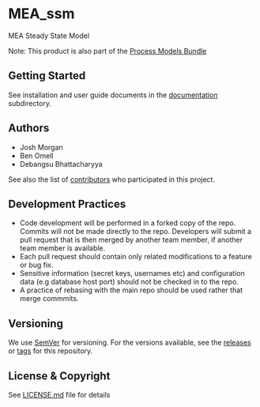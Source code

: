 # MEA_ssm
MEA Steady State Model

Note: This product is also part of the [Process Models Bundle](../../../ProcessModels_bundle)

## Getting Started
See installation and user guide documents in the [documentation](./docs) subdirectory.

## Authors
* Josh Morgan
* Ben Omell
* Debangsu Bhattacharyya

See also the list of [contributors](../../contributors) who participated in this project.

## Development Practices
* Code development will be performed in a forked copy of the repo. Commits will not be
  made directly to the repo. Developers will submit a pull request that is then merged
  by another team member, if another team member is available.
* Each pull request should contain only related modifications to a feature or bug fix.
* Sensitive information (secret keys, usernames etc) and configuration data
  (e.g database host port) should not be checked in to the repo.
* A practice of rebasing with the main repo should be used rather that merge commmits.

## Versioning
We use [SemVer](http://semver.org/) for versioning. For the versions available, 
see the [releases](../../releases) or [tags](../../tags) for this repository.

## License & Copyright

See [LICENSE.md](LICENSE.md) file for details
